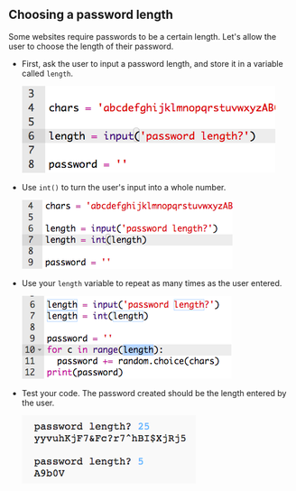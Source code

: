 ## Choosing a password length

Some websites require passwords to be a certain length. Let's allow the user to choose the length of their password.



+ First, ask the user to input a password length, and store it in a variable called `length`.

    ![screenshot](images/passwords-length.png)

+ Use `int()` to turn the user's input into a whole number.

    ![screenshot](images/passwords-cast.png)

+ Use your `length` variable to repeat as many times as the user entered.

    ![screenshot](images/passwords-length-loop.png)

+ Test your code. The password created should be the length entered by the user.

    ![screenshot](images/passwords-length-test.png)



